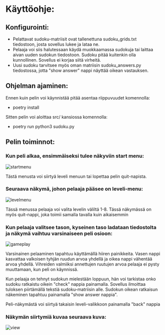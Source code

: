 # Käyttöohje:

## Konfigurointi:

- Pelattavat sudoku-matriisit ovat tallenettuna sudoku_grids.txt tiedostoon, josta sovellus lukee ja lataa ne.
- Pelaaja voi siis halutessaan käydä muokkaamassa sudokuja tai laittaa aivan uuden sudokun tiedostoon. Sudoku pitää kuitenkin olla kunnollinen. Sovellus ei korjaa siitä virheitä.
- Uusi sudoku tarvitsee myös oman matriisin sudoku_answers.py tiedostossa, jotta "show answer" nappi näyttää oikean vastauksen.

## Ohjelman ajaminen:

Ennen kuin pelin voi käynnistää pitää asentaa riippuvuudet komennolla:

- poetry install

Sitten pelin voi aloittaa src/ kansiossa komennolla:

- poetry run python3 sudoku.py

## Pelin toiminnot:

### Kun peli alkaa, ensimmäiseksi tulee näkyviin start menu:

![startmenu](https://user-images.githubusercontent.com/86538024/147418557-257f1a4f-e76c-4ee8-ad6b-4cadc8496802.JPG)

Tästä menusta voi siirtyä leveli menuun tai lopettaa pelin quit-napista.

### Seuraava näkymä, johon pelaaja pääsee on leveli-menu:

![levelmenu](https://user-images.githubusercontent.com/86538024/147418622-bf142e57-003c-405a-8b20-3db5db8f6dba.JPG)

Tässä menussa pelaaja voi valita levelin väliltä 1-8. Tässä näkymässä on myös quit-nappi, joka toimii samalla tavalla kuin aikaisemmin

### Kun pelaaja valitsee tason, kyseinen taso ladataan tiedostolta ja näkymä vaihtuu varsinaiseen peli osioon:

![gameplay](https://user-images.githubusercontent.com/86538024/147418756-03051d9c-bd05-41ba-9cb3-92ef96a8542b.JPG)

Varsinainen pelaaminen tapahtuu käyttämällä hiiren painikkeita. Vasen nappi kasvattaa valkoisen tyhjän ruudun arvoa yhdellä ja oikea nappi vähentää arvoa yhdellä.
Vihreiden valmiiksi annettujen ruutujen arvoa pelaaja ei pysty muuttamaan, kun peli on käynnissä.

Kun pelaaja on tehnyt sudokun mielestään loppuun, hän voi tarkistaa onko sudoku ratkaistu oikein "check" nappia painamalla. Sovellus ilmoittaa tuloksen piirtämällä tekstiä sudoku-matriisin alle. Sudokun oikean ratkaisun näkeminen tapahtuu painamalla "show answer nappia".

Peli-näkymästä voi siirtyä takaisin leveli-valikkoon painamalla "back" nappia

### Näkymän siirtymiä kuvaa seuraava kuva:

![view](https://user-images.githubusercontent.com/86538024/147418982-d8f1786d-b86c-40fd-b8b5-92a0a3c25650.JPG)

